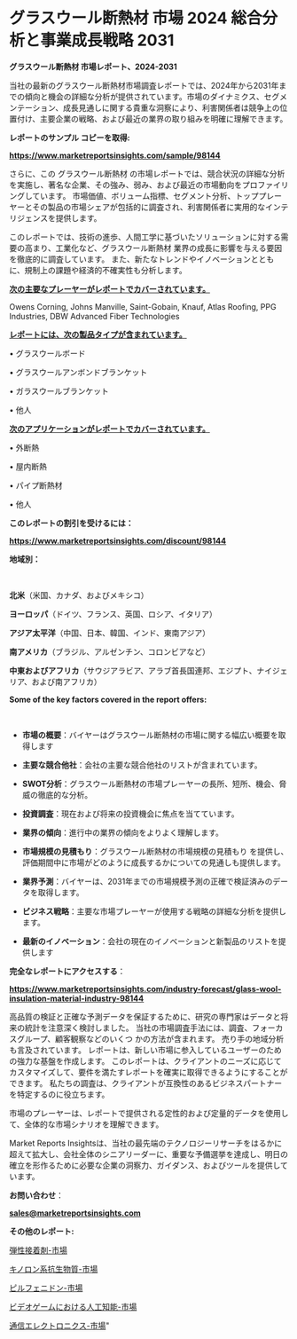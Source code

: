 # グラスウール断熱材 市場 2024 総合分析と事業成長戦略 2031

<strong>グラスウール断熱材 市場レポート、2024-2031</strong>

当社の最新のグラスウール断熱材市場調査レポートでは、2024年から2031年までの傾向と機会の詳細な分析が提供されています。市場のダイナミクス、セグメンテーション、成長見通しに関する貴重な洞察により、利害関係者は競争上の位置付け、主要企業の戦略、および最近の業界の取り組みを明確に理解できます。



<strong>レポートのサンプル コピーを取得:</strong> <a href=https://www.marketreportsinsights.com/sample/98144>

<strong><u>https://www.marketreportsinsights.com/sample/98144</u></strong></a>

さらに、この グラスウール断熱材 の市場レポートでは、競合状況の詳細な分析を実施し、著名な企業、その強み、弱み、および最近の市場動向をプロファイリングしています。 市場価値、ボリューム指標、セグメント分析、トッププレーヤーとその製品の市場シェアが包括的に調査され、利害関係者に実用的なインテリジェンスを提供します。

このレポートでは、技術の進歩、人間工学に基づいたソリューションに対する需要の高まり、工業化など、グラスウール断熱材 業界の成長に影響を与える要因を徹底的に調査しています。 また、新たなトレンドやイノベーションとともに、規制上の課題や経済的不確実性も分析します。



<strong><u>次の主要なプレーヤーがレポートでカバーされています。</u></strong>

Owens Corning, Johns Manville, Saint-Gobain, Knauf, Atlas Roofing, PPG Industries, DBW Advanced Fiber Technologies



<strong><u><b>レポートには、次の製品タイプが含まれています。</b></u></strong>

• グラスウールボード

• グラスウールアンボンドブランケット

• ガラスウールブランケット

• 他人



<strong><u><b>次のアプリケーションがレポートでカバーされています。</b></u></strong>

• 外断熱

• 屋内断熱

• パイプ断熱材

• 他人



<strong><b>このレポートの割引を受けるには：</b></strong>

<a href=https://www.marketreportsinsights.com/discount/98144>

<strong><u>https://www.marketreportsinsights.com/discount/98144</u></strong></a>



<strong>地域別：</strong>

<strong> </strong>



<strong>北米</strong>（米国、カナダ、およびメキシコ）



<strong>ヨーロッパ</strong>（ドイツ、フランス、英国、ロシア、イタリア）



<strong>アジア太平洋</strong>（中国、日本、韓国、インド、東南アジア）



<strong>南アメリカ</strong>（ブラジル、アルゼンチン、コロンビアなど）



<strong>中東およびアフリカ</strong>（サウジアラビア、アラブ首長国連邦、エジプト、ナイジェリア、および南アフリカ）



<strong>Some of the key factors covered in the report offers:</strong>

<strong> </strong>
<ul>
  <li>

<strong>市場の概要</strong>：バイヤーはグラスウール断熱材の市場に関する幅広い概要を取得します</li>
  <li>

<strong>主要な競合他社</strong>：会社の主要な競合他社のリストが含まれています。</li>
  <li>

<strong>SWOT分析</strong>：グラスウール断熱材の市場プレーヤーの長所、短所、機会、脅威の徹底的な分析。</li>
  <li>

<strong>投資調査</strong>：現在および将来の投資機会に焦点を当てています。</li>
  <li>

<strong>業界の傾向</strong>：進行中の業界の傾向をよりよく理解します。</li>
  <li>

<strong>市場規模の見積もり</strong>：グラスウール断熱材の市場規模の見積もり を提供し、評価期間中に市場がどのように成長するかについての見通しも提供します。</li>
  <li>

<strong>業界予測</strong>：バイヤーは、2031年までの市場規模予測の正確で検証済みのデータを取得します。</li>
  <li>

<strong>ビジネス戦略</strong>：主要な市場プレーヤーが使用する戦略の詳細な分析を提供します。</li>
  <li>

<strong>最新のイノベーション</strong>：会社の現在のイノベーションと新製品のリストを提供します</li>
</ul>


<strong>完全なレポートにアクセスする</strong>：

<a href=https://www.marketreportsinsights.com/industry-forecast/glass-wool-insulation-material-industry-98144>

<strong><u>https://www.marketreportsinsights.com/industry-forecast/glass-wool-insulation-material-industry-98144</u></strong></a>

高品質の検証と正確な予測データを保証するために、研究の専門家はデータと将来の統計を注意深く検討しました。 当社の市場調査手法には、調査、フォーカスグループ、顧客観察などのいくつ かの方法が含まれます。 売り手の地域分析も言及されています。 レポートは、新しい市場に参入しているユーザーのための強力な基盤を作成します。 このレポートは、クライアントのニーズに応じてカスタマイズして、要件を満たすレポートを確実に取得できるようにすることができます。 私たちの調査は、クライアントが互換性のあるビジネスパートナーを特定するのに役立ちます。

市場のプレーヤーは、レポートで提供される定性的および定量的データを使用して、全体的な市場シナリオを理解できます。

Market Reports Insightsは、当社の最先端のテクノロジーリサーチをはるかに超えて拡大し、会社全体のシニアリーダーに、重要な予備選挙を達成し、明日の確立を形作るために必要な企業の洞察力、ガイダンス、およびツールを提供しています。



<strong><b>お問い合わせ</b></strong>：

<a href=mailto:sales@marketreportsinsights.com>

<strong><u>sales@marketreportsinsights.com</u></strong></a>



<strong>その他のレポート:</strong>

<a href=https://www.linkedin.com/pulse/弾性接着剤-市場-2023-年のダイナミクスとビジネストレンド-2030-pr-news-hub-tvuxf/>弾性接着剤-市場</a>

<a href=https://www.linkedin.com/pulse/キノロン系抗生物質-市場-2023-swot-分析と成長率-2030-pr-news-hub-vpumf/>キノロン系抗生物質-市場</a>

<a href=https://www.linkedin.com/pulse/ピルフェニドン-市場-2023-最新の-cagr-および成長分析-2030-n0cqf/>ピルフェニドン-市場</a>

<a href=https://www.linkedin.com/pulse/ビデオゲームにおける人工知能-市場-2023-総利益と主要ベンダー-2030-ogfxf/>ビデオゲームにおける人工知能-市場</a>

<a href=https://www.linkedin.com/pulse/通信エレクトロニクス-市場-2030-年までの需要に焦点を当てた-2023-年調査レポート-fcwef/>通信エレクトロニクス-市場</a>"
